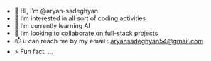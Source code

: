 - 👋 Hi, I’m @aryan-sadeghyan
- 👀 I’m interested in all sort of coding activities
- 🌱 I’m currently learning AI
- 💞️ I’m looking to collaborate on full-stack projects 
- 📫 u can reach me by my email : aryansadeghyan54@gmail.com
- ⚡ Fun fact: ...

<!---
aryan-sadeghyan/aryan-sadeghyan is a ✨ special ✨ repository because its `README.md` (this file) appears on your GitHub profile.
You can click the Preview link to take a look at your changes.
--->
